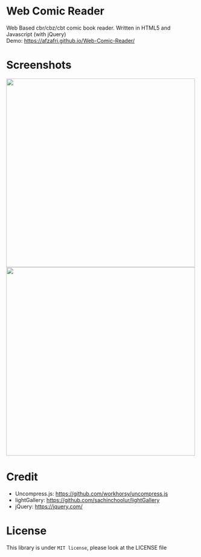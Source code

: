 # Web Comic Reader
Web Based cbr/cbz/cbt comic book reader. Written in HTML5 and Javascript (with jQuery) <br>
Demo: https://afzafri.github.io/Web-Comic-Reader/

# Screenshots
<img src="https://cloud.githubusercontent.com/assets/14824387/25302185/e8353cee-276a-11e7-9e78-d58eac26b16f.png" width="500px"/><br>
<img src="https://cloud.githubusercontent.com/assets/14824387/25302186/eb8f0064-276a-11e7-9e1d-0f4dd7f7f5bd.png" width="500px"/><br>

# Credit
- Uncompress.js: https://github.com/workhorsy/uncompress.js
- lightGallery: https://github.com/sachinchoolur/lightGallery
- jQuery: https://jquery.com/

# License
This library is under ```MIT license```, please look at the LICENSE file
